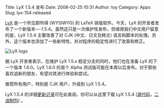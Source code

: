 Title: LyX 1.5.4 发布
Date: 2008-02-25 10:31
Author: toy
Category: Apps
Slug: lyx-154-released

[LyX](http://linuxtoy.org/archives/lyx.html) 是一个所见即所得 (WYSIWYG)
的 LaTeX 排版软件。今天，LyX
的开发者发布了一个新版本──1.5.4。虽然这只是一次维护性发布，但值得我们中文用户留意的是，LyX
1.5.4 主要改善了对 CJK (中文、日文及韩文)
语言和脚本的处理。另外，这个版本也添加了一些新特性，并对程序的稳定性进行了改善和修正。

![LyX logo](http://i.linuxtoy.org/i/2007/10/lyx.png)

据 LyX 开发者表示，在维护 LyX 1.5.x 稳定分支的同时，他们也在准备 LyX
的下一个版本 1.6.0。LyX 1.6.0 的首个 Alpha
测试版可能在本周以后发布。对于那些喜欢追新的朋友，有望对其进行体验和尝试。

推荐所有用户，特别是 CJK 用户，升级到 LyX 1.5.4。

LyX 1.5.4
的详细[更新记录](http://www.lyx.org/announce/1_5_4.txt)可在此查阅。你可以从这里下载
LyX 1.5.4
([源代码](ftp://ftp.lyx.org/pub/lyx/stable/lyx-1.5.4.tar.bz2)，[二进制包](ftp://ftp.lyx.org/pub/lyx/bin/1.5.4/))
。
